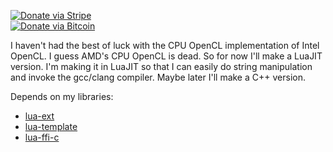 [![Donate via Stripe](https://img.shields.io/badge/Donate-Stripe-green.svg)](https://buy.stripe.com/00gbJZ0OdcNs9zi288)<br>
[![Donate via Bitcoin](https://img.shields.io/badge/Donate-Bitcoin-green.svg)](bitcoin:37fsp7qQKU8XoHZGRQvVzQVP8FrEJ73cSJ)<br>

I haven't had the best of luck with the CPU OpenCL implementation of Intel OpenCL.
I guess AMD's CPU OpenCL is dead.
So for now I'll make a LuaJIT version.
I'm making it in LuaJIT so that I can easily do string manipulation and invoke the gcc/clang compiler.
Maybe later I'll make a C++ version.

Depends on my libraries:
*	[lua-ext](https://github.com/thenumbernine/lua-ext)
*	[lua-template](https://github.com/thenumbernine/lua-template)
*	[lua-ffi-c](https://github.com/thenumbernine/lua-ffi-c)
